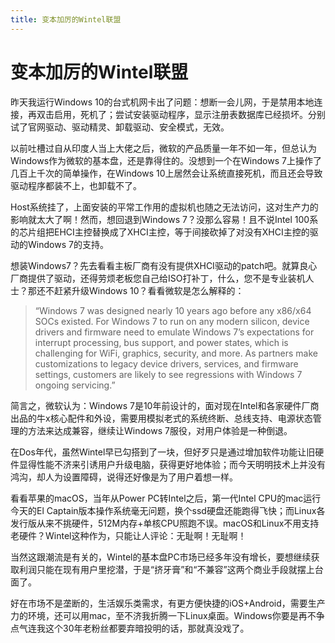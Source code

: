 ```yaml
---
title: 变本加厉的Wintel联盟
---
```

# 变本加厉的Wintel联盟

昨天我运行Windows 10的台式机网卡出了问题：想断一会儿网，于是禁用本地连接，再双击启用，死机了；尝试安装驱动程序，显示注册表数据库已经损坏。分别试了官网驱动、驱动精灵、卸载驱动、安全模式，无效。

以前吐槽过自从印度人当上大佬之后，微软的产品质量一年不如一年，但总认为Windows作为微软的基本盘，还是靠得住的。没想到一个在Windows 7上操作了几百上千次的简单操作，在Windows 10上居然会让系统直接死机，而且还会导致驱动程序都装不上，也卸载不了。

Host系统挂了，上面安装的平常工作用的虚拟机也随之无法访问，这对生产力的影响就太大了啊！然而，想回退到Windows 7？没那么容易！且不说Intel 100系的芯片组把EHCI主控替换成了XHCI主控，等于间接砍掉了对没有XHCI主控的驱动的Windows 7的支持。

想装Windows7？先去看看主板厂商有没有提供XHCI驱动的patch吧。就算良心厂商提供了驱动，还得劳烦老板您自己给ISO打补丁，什么，您不是专业装机人士？那还不赶紧升级Windows 10？看看微软是怎么解释的：

> “Windows 7 was designed nearly 10 years ago before any x86/x64 SOCs existed. For Windows 7 to run on any modern silicon, device drivers and firmware need to emulate Windows 7’s expectations for interrupt processing, bus support, and power states, which is challenging for WiFi, graphics, security, and more. As partners make customizations to legacy device drivers, services, and firmware settings, customers are likely to see regressions with Windows 7 ongoing servicing.”

简言之，微软认为：Windows 7是10年前设计的，面对现在Intel和各家硬件厂商出品的牛x核心配件和外设，需要用模拟老式的系统终断、总线支持、电源状态管理的方法来达成兼容，继续让Windows 7服役，对用户体验是一种倒退。

在Dos年代，虽然Wintel早已勾搭到了一块，但好歹只是通过增加软件功能让旧硬件显得性能不济来引诱用户升级电脑，获得更好地体验；而今天明明技术上并没有鸿沟，却人为设置障碍，说得还好像是为了用户着想一样。

看看苹果的macOS，当年从Power PC转Intel之后，第一代Intel CPU的mac运行今天的El Captain版本操作系统毫无问题，换个ssd硬盘还能跑得飞快；而Linux各发行版从来不挑硬件，512M内存+单核CPU照跑不误。macOS和Linux不用支持老硬件？Wintel这种作为，只能让人评论：无耻啊！无耻啊！

当然这跟潮流是有关的，Wintel的基本盘PC市场已经多年没有增长，要想继续获取利润只能在现有用户里挖潜，于是“挤牙膏”和“不兼容”这两个商业手段就摆上台面了。

好在市场不是垄断的，生活娱乐类需求，有更方便快捷的iOS+Android，需要生产力的环境，还可以用mac，至不济我折腾一下Linux桌面。Windows你要是再不争点气连我这个30年老粉丝都要弃暗投明的话，那就真没戏了。
